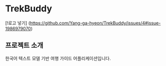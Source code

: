 # TrekBuddy
[!로고 넣기] (https://github.com/Yang-ga-hyeon/TrekBuddy/issues/4#issue-1986979070)

## 프로젝트 소개
한국어 텍스트 모델 기반 여행 가이드 어플리케이션입니다.

